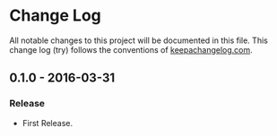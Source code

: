 # Change Log
All notable changes to this project will be documented in this file. This change log (try) follows the conventions of [keepachangelog.com](http://keepachangelog.com/).

## 0.1.0 - 2016-03-31
### Release
- First Release.

[0.1.0]: https://github.com/your-name/random-string/compare/0.1.0...HEAD
